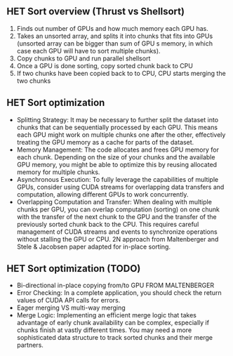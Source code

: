 ## HET Sort overview (Thrust vs Shellsort)
1. Finds out number of GPUs and how much memory each GPU has. 
2. Takes an unsorted array, and splits it into chunks that fits into GPUs (unsorted array can be bigger than sum of GPU s memory, in which case each GPU will have to sort multiple chunks).
3. Copy chunks to GPU and run parallel shellsort
4. Once a GPU is done sorting, copy sorted chunk back to CPU
5. If two chunks have been copied back to to CPU, CPU starts merging the two chunks

## HET Sort optimization
- Splitting Strategy: It may be necessary to further split the dataset into chunks that can be sequentially processed by each GPU. This means each GPU might work on multiple chunks one after the other, effectively treating the GPU memory as a cache for parts of the dataset.
- Memory Management: The code allocates and frees GPU memory for each chunk. Depending on the size of your chunks and the available GPU memory, you might be able to optimize this by reusing allocated memory for multiple chunks.
- Asynchronous Execution: To fully leverage the capabilities of multiple GPUs, consider using CUDA streams for overlapping data transfers and computation, allowing different GPUs to work concurrently.
- Overlapping Computation and Transfer: When dealing with multiple chunks per GPU, you can overlap computation (sorting) on one chunk with the transfer of the next chunk to the GPU and the transfer of the previously sorted chunk back to the CPU. This requires careful management of CUDA streams and events to synchronize operations without stalling the GPU or CPU. 2N approach from Maltenberger and Stele & Jacobsen paper adapted for in-place sorting.

## HET Sort optimization (TODO)
- Bi-directional in-place copying from/to GPU FROM MALTENBERGER
- Error Checking: In a complete application, you should check the return values of CUDA API calls for errors.
- Eager merging VS multi-way merging
- Merge Logic: Implementing an efficient merge logic that takes advantage of early chunk availability can be complex, especially if chunks finish at vastly different times. You may need a more sophisticated data structure to track sorted chunks and their merge partners.